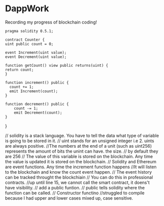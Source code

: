 # DappWork
Recording my progress of blockchain coding!

 
    pragma solidity 0.5.1; 
 
    contract Counter {
    uint public count = 0;

    event Increment(uint value);
    event Decrement(uint value);

    function getCount() view public returns(uint) {
    return count;
    }

    function increment() public {
      count += 1;  
      emit Increment(count);
    }

    function decrement() public {
        count -= 1;
        emit Decrement(count);
    }
}


// solidity is a stack language. You have to tell the data what type of variable is going to be stored in it.
// uint stands for an unsigned integer i.e 2. uints are always positive. 
//The numbers at the end of a unit (such as uint256) represents the amount of bits the unint can have. the size.
// by default they are 256
// The value of this variable is stored on the blockchain. Any time the value is updated it is stored on the blockchain.
// Solidity and Ethereum are event functions. Any time the increment function happens
//It will listen to the blockchain and know the count event happen.
// The event history can be tracked throught the blockchiain
// You can do this in professional contracts.
//up until line 15, we cannot call the smart contract, it doens't have visibility.
// add a public funtion.
// public tells solidity where the function can be called.
// Constructor functino
//struggled to compile because I had upper and lower cases mixed up, case sensitive.
